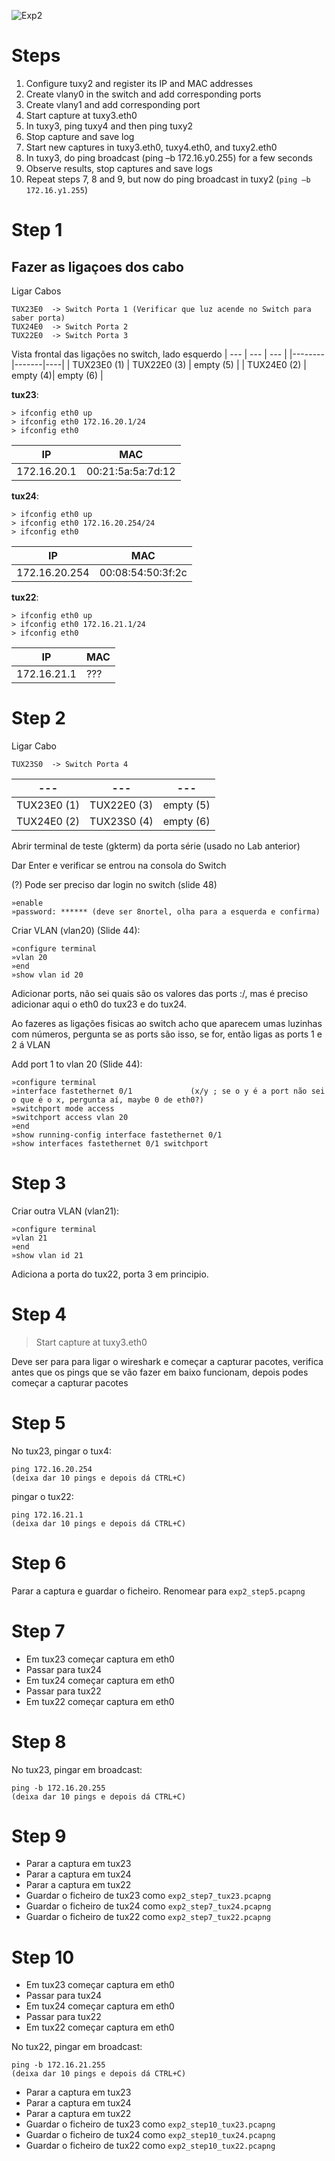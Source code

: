 ![Exp2](./imgs/exp2.png)

# Steps
1. Configure tuxy2 and register its IP and MAC addresses
2. Create vlany0 in the switch and add corresponding ports
3. Create vlany1 and add corresponding port
4. Start capture at tuxy3.eth0
5. In tuxy3, ping tuxy4 and then ping tuxy2
6. Stop capture and save log
7. Start new captures in tuxy3.eth0, tuxy4.eth0, and tuxy2.eth0
8. In tuxy3, do ping broadcast (ping –b 172.16.y0.255) for a few seconds
9. Observe results, stop captures and save logs
10. Repeat steps  7, 8 and 9, but now do ping broadcast in tuxy2 (`ping –b 172.16.y1.255`)

# Step 1
## Fazer as ligaçoes dos cabo

Ligar Cabos
```
TUX23E0  -> Switch Porta 1 (Verificar que luz acende no Switch para saber porta)
TUX24E0  -> Switch Porta 2
TUX22E0  -> Switch Porta 3
```
Vista frontal das ligações no switch, lado esquerdo
| --- | --- | --- |
|--------|-------|----|
| TUX23E0 (1) | TUX22E0 (3) | empty (5) |
| TUX24E0 (2) | empty (4)| empty (6) |

**tux23**:
```
> ifconfig eth0 up
> ifconfig eth0 172.16.20.1/24
> ifconfig eth0 
```
| IP | MAC |
|--------|-------|
| 172.16.20.1  | 00:21:5a:5a:7d:12 |


**tux24**:
```
> ifconfig eth0 up
> ifconfig eth0 172.16.20.254/24
> ifconfig eth0 
```
| IP | MAC |
|--------|-------|
| 172.16.20.254  | 00:08:54:50:3f:2c |

**tux22**:
```
> ifconfig eth0 up
> ifconfig eth0 172.16.21.1/24
> ifconfig eth0 
```
| IP | MAC |
|--------|-------|
| 172.16.21.1  | ??? |

# Step 2
Ligar Cabo 
```
TUX23S0  -> Switch Porta 4
```
| --- | --- | --- |
|--------|-------|----|
| TUX23E0 (1) | TUX22E0 (3) | empty (5) |
| TUX24E0 (2) | TUX23S0 (4) | empty (6) |

Abrir terminal de teste (gkterm) da porta série (usado no Lab anterior)

Dar Enter e verificar se entrou na consola do Switch

(?) Pode ser preciso dar login no switch (slide 48)
```
»enable
»password: ****** (deve ser 8nortel, olha para a esquerda e confirma)
```

Criar VLAN (vlan20) (Slide 44):
```
»configure terminal
»vlan 20
»end
»show vlan id 20
```

Adicionar ports, não sei quais são os valores das ports :/,  mas é preciso adicionar aqui o eth0 do tux23 e do tux24.

Ao fazeres as ligações fisicas ao switch acho que aparecem umas luzinhas com números, pergunta se as ports são isso, se for, então ligas as ports 1 e 2 á VLAN

Add port 1 to vlan 20 (Slide 44):
```
»configure terminal
»interface fastethernet 0/1             (x/y ; se o y é a port não sei o que é o x, pergunta aí, maybe 0 de eth0?)
»switchport mode access
»switchport access vlan 20
»end
»show running-config interface fastethernet 0/1
»show interfaces fastethernet 0/1 switchport
```

# Step 3

Criar outra VLAN (vlan21):
```
»configure terminal
»vlan 21
»end
»show vlan id 21
```
Adiciona a porta do tux22, porta 3 em principio.

# Step 4

> Start capture at tuxy3.eth0

Deve ser para para ligar o wireshark e começar a capturar pacotes, verifica antes que os pings que se vão fazer em baixo funcionam, depois podes começar a capturar pacotes

# Step 5

No tux23, pingar o tux4:
```
ping 172.16.20.254
(deixa dar 10 pings e depois dá CTRL+C)
```
pingar o tux22:
```
ping 172.16.21.1
(deixa dar 10 pings e depois dá CTRL+C)
```

# Step 6

Parar a captura e guardar o ficheiro. Renomear para `exp2_step5.pcapng`

# Step 7

- Em tux23 começar captura em eth0
- Passar para tux24
- Em tux24 começar captura em eth0
- Passar para tux22
- Em tux22 começar captura em eth0
  
# Step 8

No tux23, pingar em broadcast:
```
ping -b 172.16.20.255
(deixa dar 10 pings e depois dá CTRL+C)
```

# Step 9

- Parar a captura em tux23
- Parar a captura em tux24
- Parar a captura em tux22
- Guardar o ficheiro de tux23 como `exp2_step7_tux23.pcapng`
- Guardar o ficheiro de tux24 como `exp2_step7_tux24.pcapng`
- Guardar o ficheiro de tux22 como `exp2_step7_tux22.pcapng`

# Step 10

- Em tux23 começar captura em eth0
- Passar para tux24
- Em tux24 começar captura em eth0
- Passar para tux22
- Em tux22 começar captura em eth0

No tux22, pingar em broadcast:
```
ping -b 172.16.21.255
(deixa dar 10 pings e depois dá CTRL+C)
```

- Parar a captura em tux23
- Parar a captura em tux24
- Parar a captura em tux22
- Guardar o ficheiro de tux23 como `exp2_step10_tux23.pcapng`
- Guardar o ficheiro de tux24 como `exp2_step10_tux24.pcapng`
- Guardar o ficheiro de tux22 como `exp2_step10_tux22.pcapng`